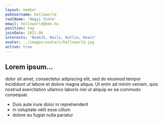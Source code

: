 ```yaml
---
layout: member
pekUsername: helloworld
realName: 'Hegyi Vince'
email: helloworld@bme.hu
position: tag
joinDate: 2021-06
interests: 'NodeJS, Rails, Kotlin, React'
avatar: ../images/avatars/helloworld.jpg
active: true
---
```


## Lorem ipsum...

dolor sit amet, consectetur adipiscing elit, sed do eiusmod tempor incididunt ut labore et dolore magna aliqua. Ut enim ad minim veniam, quis nostrud exercitation ullamco laboris nisi ut aliquip ex ea commodo consequat.

- Duis aute irure dolor in reprehenderit
- in voluptate velit esse cillum
- dolore eu fugiat nulla pariatur
